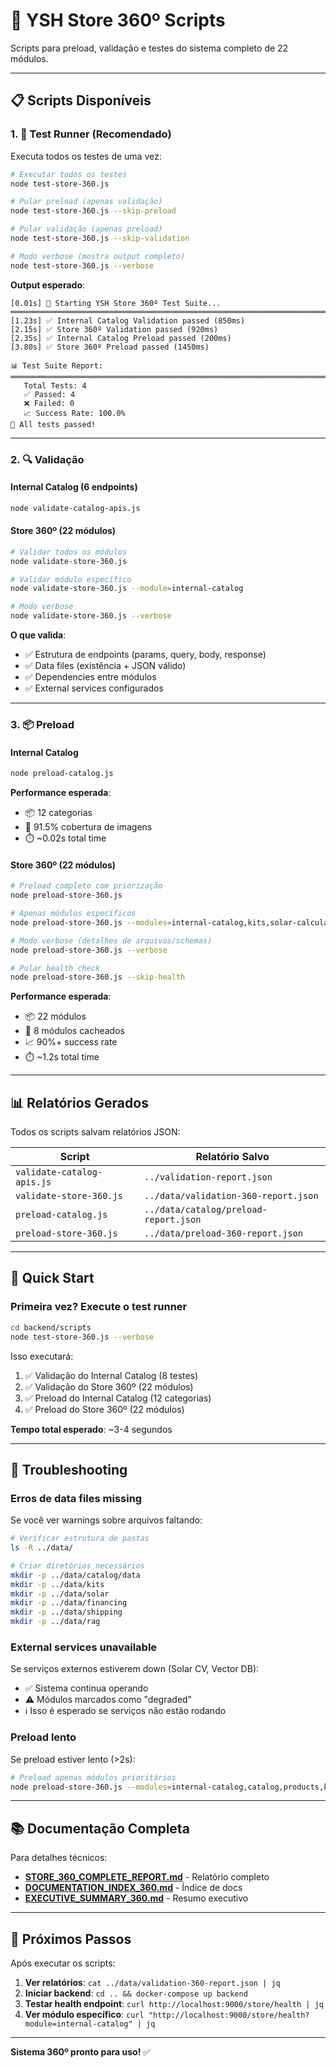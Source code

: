 # 🚀 YSH Store 360º Scripts

Scripts para preload, validação e testes do sistema completo de 22 módulos.

---

## 📋 Scripts Disponíveis

### 1. 🧪 Test Runner (Recomendado)

Executa todos os testes de uma vez:

```bash
# Executar todos os testes
node test-store-360.js

# Pular preload (apenas validação)
node test-store-360.js --skip-preload

# Pular validação (apenas preload)
node test-store-360.js --skip-validation

# Modo verbose (mostra output completo)
node test-store-360.js --verbose
```

**Output esperado**:

```
[0.01s] 🧪 Starting YSH Store 360º Test Suite...
════════════════════════════════════════════════════════════════════════════════
[1.23s] ✅ Internal Catalog Validation passed (850ms)
[2.15s] ✅ Store 360º Validation passed (920ms)
[2.35s] ✅ Internal Catalog Preload passed (200ms)
[3.80s] ✅ Store 360º Preload passed (1450ms)

📊 Test Suite Report:
════════════════════════════════════════════════════════════════════════════════
   Total Tests: 4
   ✅ Passed: 4
   ❌ Failed: 0
   📈 Success Rate: 100.0%
🎉 All tests passed!
```

---

### 2. 🔍 Validação

#### Internal Catalog (6 endpoints)

```bash
node validate-catalog-apis.js
```

#### Store 360º (22 módulos)

```bash
# Validar todos os módulos
node validate-store-360.js

# Validar módulo específico
node validate-store-360.js --module=internal-catalog

# Modo verbose
node validate-store-360.js --verbose
```

**O que valida**:

- ✅ Estrutura de endpoints (params, query, body, response)
- ✅ Data files (existência + JSON válido)
- ✅ Dependencies entre módulos
- ✅ External services configurados

---

### 3. 📦 Preload

#### Internal Catalog

```bash
node preload-catalog.js
```

**Performance esperada**:

- 📦 12 categorias
- 📸 91.5% cobertura de imagens
- ⏱️ ~0.02s total time

#### Store 360º (22 módulos)

```bash
# Preload completo com priorização
node preload-store-360.js

# Apenas módulos específicos
node preload-store-360.js --modules=internal-catalog,kits,solar-calculations

# Modo verbose (detalhes de arquivos/schemas)
node preload-store-360.js --verbose

# Pular health check
node preload-store-360.js --skip-health
```

**Performance esperada**:

- 📦 22 módulos
- 💾 8 módulos cacheados
- 📈 90%+ success rate
- ⏱️ ~1.2s total time

---

## 📊 Relatórios Gerados

Todos os scripts salvam relatórios JSON:

| Script | Relatório Salvo |
|--------|----------------|
| `validate-catalog-apis.js` | `../validation-report.json` |
| `validate-store-360.js` | `../data/validation-360-report.json` |
| `preload-catalog.js` | `../data/catalog/preload-report.json` |
| `preload-store-360.js` | `../data/preload-360-report.json` |

---

## 🎯 Quick Start

### Primeira vez? Execute o test runner

```bash
cd backend/scripts
node test-store-360.js --verbose
```

Isso executará:

1. ✅ Validação do Internal Catalog (8 testes)
2. ✅ Validação do Store 360º (22 módulos)
3. ✅ Preload do Internal Catalog (12 categorias)
4. ✅ Preload do Store 360º (22 módulos)

**Tempo total esperado**: ~3-4 segundos

---

## 🔧 Troubleshooting

### Erros de data files missing

Se você ver warnings sobre arquivos faltando:

```bash
# Verificar estrutura de pastas
ls -R ../data/

# Criar diretórios necessários
mkdir -p ../data/catalog/data
mkdir -p ../data/kits
mkdir -p ../data/solar
mkdir -p ../data/financing
mkdir -p ../data/shipping
mkdir -p ../data/rag
```

### External services unavailable

Se serviços externos estiverem down (Solar CV, Vector DB):

- ✅ Sistema continua operando
- ⚠️ Módulos marcados como "degraded"
- ℹ️ Isso é esperado se serviços não estão rodando

### Preload lento

Se preload estiver lento (>2s):

```bash
# Preload apenas módulos prioritários
node preload-store-360.js --modules=internal-catalog,catalog,products,kits,companies
```

---

## 📚 Documentação Completa

Para detalhes técnicos:

- **[STORE_360_COMPLETE_REPORT.md](../../STORE_360_COMPLETE_REPORT.md)** - Relatório completo
- **[DOCUMENTATION_INDEX_360.md](../../DOCUMENTATION_INDEX_360.md)** - Índice de docs
- **[EXECUTIVE_SUMMARY_360.md](../../EXECUTIVE_SUMMARY_360.md)** - Resumo executivo

---

## 🎉 Próximos Passos

Após executar os scripts:

1. **Ver relatórios**: `cat ../data/validation-360-report.json | jq`
2. **Iniciar backend**: `cd .. && docker-compose up backend`
3. **Testar health endpoint**: `curl http://localhost:9000/store/health | jq`
4. **Ver módulo específico**: `curl "http://localhost:9000/store/health?module=internal-catalog" | jq`

---

**Sistema 360º pronto para uso!** ✅
